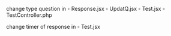 change type question in
    - Response.jsx
    - UpdatQ.jsx
    - Test.jsx
    - TestController.php

change timer of response in 
    - Test.jsx